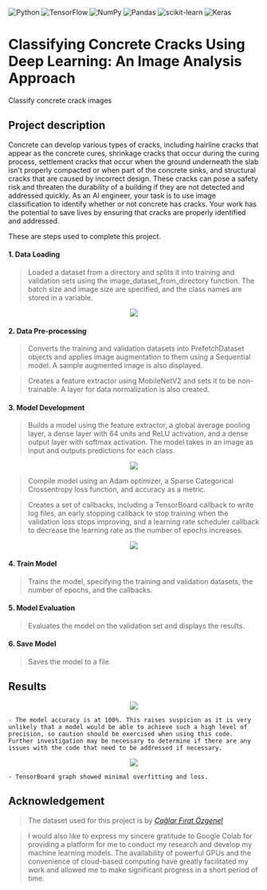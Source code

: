 


![Python](https://img.shields.io/badge/python-3670A0?style=for-the-badge&logo=python&logoColor=ffdd54)
![TensorFlow](https://img.shields.io/badge/TensorFlow-%23FF6F00.svg?style=for-the-badge&logo=TensorFlow&logoColor=white)
![NumPy](https://img.shields.io/badge/numpy-%23013243.svg?style=for-the-badge&logo=numpy&logoColor=white)
![Pandas](https://img.shields.io/badge/pandas-%23150458.svg?style=for-the-badge&logo=pandas&logoColor=white)
![scikit-learn](https://img.shields.io/badge/scikit--learn-%23F7931E.svg?style=for-the-badge&logo=scikit-learn&logoColor=white)
![Keras](https://img.shields.io/badge/Keras-%23D00000.svg?style=for-the-badge&logo=Keras&logoColor=white)


# Classifying Concrete Cracks Using Deep Learning: An Image Analysis Approach
 Classify concrete crack images

## Project description

Concrete can develop various types of cracks, including hairline cracks that appear as the concrete cures, shrinkage cracks that occur during the curing process, settlement cracks that occur when the ground underneath the slab isn't properly compacted or when part of the concrete sinks, and structural cracks that are caused by incorrect design. These cracks can pose a safety risk and threaten the durability of a building if they are not detected and addressed quickly. As an AI engineer, your task is to use image classification to identify whether or not concrete has cracks. Your work has the potential to save lives by ensuring that cracks are properly identified and addressed.

These are steps used to complete this project.
 
#### 1. Data Loading
> Loaded a dataset from a directory and splits it into training and validation sets using the image_dataset_from_directory function. The batch size and image size are specified, and the class names are stored in a variable.

<p align="center"><img src = "Resources/Dataset_eg.png"></p> 

#### 2. Data Pre-processing
> Converts the training and validation datasets into PrefetchDataset objects and applies image augmentation to them using a Sequential model. A sample augmented image is also displayed.

> Creates a feature extractor using MobileNetV2 and sets it to be non-trainable. A layer for data normalization is also created.

#### 3. Model Development
> Builds a model using the feature extractor, a global average pooling layer, a dense layer with 64 units and ReLU activation, and a dense output layer with softmax activation. The model takes in an image as input and outputs predictions for each class.

<p align="center"><img src = "Resources/Model_summary.PNG"></p> 

> Compile model using an Adam optimizer, a Sparse Categorical Crossentropy loss function, and accuracy as a metric.

> Creates a set of callbacks, including a TensorBoard callback to write log files, an early stopping callback to stop training when the validation loss stops improving, and a learning rate scheduler callback to decrease the learning rate as the number of epochs increases.

<p align="center"><img src = "Resources/model.png"></p> 

#### 4. Train Model
> Trains the model, specifying the training and validation datasets, the number of epochs, and the callbacks.

#### 5. Model Evaluation
> Evaluates the model on the validation set and displays the results.

#### 6. Save Model
> Saves the model to a file.
 
## Results
<p align="center"><img src = "Resources/Classification_report.PNG"></p>    
    
    - The model accuracy is at 100%. This raises suspicion as it is very unlikely that a model would be able to achieve such a high level of precision, so caution should be exercised when using this code. Further investigation may be necessary to determine if there are any issues with the code that need to be addressed if necessary.
    
<p align="center"><img src = "Resources/tensorboard.PNG"></p> 

    - TensorBoard graph showed minimal overfitting and loss. 
    
## Acknowledgement
> The dataset used for this project is by *[Çağlar Fırat Özgenel](https://data.mendeley.com/datasets/5y9wdsg2zt/2)*

> I would also like to express my sincere gratitude to Google Colab for providing a platform for me to conduct my research and develop my machine learning models. The availability of powerful GPUs and the convenience of cloud-based computing have greatly facilitated my work and allowed me to make significant progress in a short period of time.
